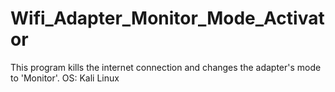 # Wifi_Adapter_Monitor_Mode_Activator
This program kills the internet connection and changes the adapter's mode to 'Monitor'.
OS: Kali Linux
